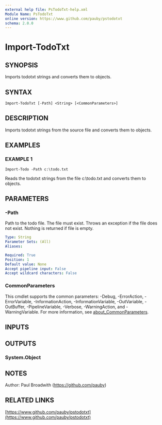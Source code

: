 ```yaml
---
external help file: PsTodoTxt-help.xml
Module Name: PsTodoTxt
online version: https://www.github.com/pauby/pstodotxt
schema: 2.0.0
---
```


# Import-TodoTxt

## SYNOPSIS
Imports todotxt strings and converts them to objects.

## SYNTAX

```
Import-TodoTxt [-Path] <String> [<CommonParameters>]
```

## DESCRIPTION
Imports todotxt strings from the source file and converts them to objects.

## EXAMPLES

### EXAMPLE 1
```
Import-Todo -Path c:\todo.txt
```

Reads the todotxt strings from the file c:\todo.txt and converts them to objects.

## PARAMETERS

### -Path
Path to the todo file.
The file must exist.
Throws an exception if the
file does not exist.
Nothing is returned if file is empty.

```yaml
Type: String
Parameter Sets: (All)
Aliases:

Required: True
Position: 1
Default value: None
Accept pipeline input: False
Accept wildcard characters: False
```

### CommonParameters
This cmdlet supports the common parameters: -Debug, -ErrorAction, -ErrorVariable, -InformationAction, -InformationVariable, -OutVariable, -OutBuffer, -PipelineVariable, -Verbose, -WarningAction, and -WarningVariable. For more information, see [about_CommonParameters](http://go.microsoft.com/fwlink/?LinkID=113216).

## INPUTS

## OUTPUTS

### System.Object
## NOTES
Author: Paul Broadwith (https://github.com/pauby)

## RELATED LINKS

[https://www.github.com/pauby/pstodotxt](https://www.github.com/pauby/pstodotxt)

